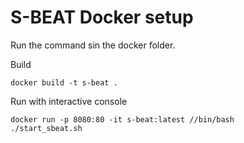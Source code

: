 # S-BEAT Docker setup

Run the command sin the docker folder.

Build

    docker build -t s-beat .

Run with interactive console

    docker run -p 8080:80 -it s-beat:latest //bin/bash
    ./start_sbeat.sh
